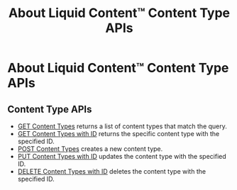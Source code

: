 ﻿---
uid: about-structured-content-content-type-apis
locale: en
title: About Liquid Content™ Content Type APIs
dnneditions: 
dnnversion: 09.02.00
related-topics: about-structured-content-content-item-apis,about-structured-content-published-content-item-apis,about-structured-content-api-get-responses,about-structured-content-api-post-put-type-fields,creating-apps-that-use-microservices
---

# About Liquid Content™ Content Type APIs

## Content Type APIs

*   [GET Content Types](xref:api-contenttypes-get) returns a list of content types that match the query.
*   [GET Content Types with ID](xref:api-contenttypes-id-get) returns the specific content type with the specified ID.
*   [POST Content Types](xref:api-contenttypes-post) creates a new content type.
*   [PUT Content Types with ID](xref:api-contenttypes-id-put) updates the content type with the specified ID.
*   [DELETE Content Types with ID](xref:api-contenttypes-id-delete) deletes the content type with the specified ID.
